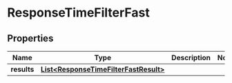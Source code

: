 
# ResponseTimeFilterFast

## Properties
Name | Type | Description | Notes
------------ | ------------- | ------------- | -------------
**results** | [**List&lt;ResponseTimeFilterFastResult&gt;**](ResponseTimeFilterFastResult.md) |  | 



